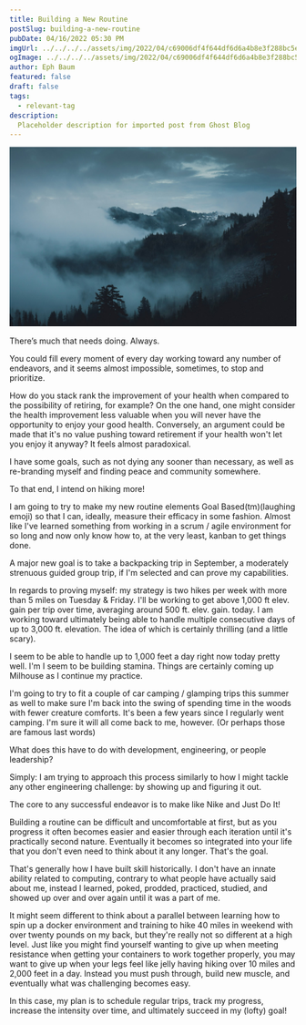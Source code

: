 ```yaml
---
title: Building a New Routine
postSlug: building-a-new-routine
pubDate: 04/16/2022 05:30 PM
imgUrl: ../../../../assets/img/2022/04/c69006df4f644df6d6a4b8e3f288bc5ef2e885d3.jpeg
ogImage: ../../../../assets/img/2022/04/c69006df4f644df6d6a4b8e3f288bc5ef2e885d3.jpeg
author: Eph Baum
featured: false
draft: false
tags:
  - relevant-tag
description:
  Placeholder description for imported post from Ghost Blog
---
```


![Featured Image](../../../../assets/img/2022/04/c69006df4f644df6d6a4b8e3f288bc5ef2e885d3.jpeg)

There’s much that needs doing. Always.

You could fill every moment of every day working toward any number of endeavors, and it seems almost impossible, sometimes, to stop and prioritize.

How do you stack rank the improvement of your health when compared to the possibility of retiring, for example? On the one hand, one might consider the health improvement less valuable when you will never have the opportunity to enjoy your good health. Conversely, an argument could be made that it's no value pushing toward retirement if your health won't let you enjoy it anyway? It feels almost paradoxical.

I have some goals, such as not dying any sooner than necessary, as well as re-branding myself and finding peace and community somewhere.

To that end, I intend on hiking more!

I am going to try to make my new routine elements Goal Based(tm)(laughing emoji) so that I can, ideally, measure their efficacy in some fashion. Almost like I've learned something from working in a scrum / agile environment for so long and now only know how to, at the very least, kanban to get things done.

A major new goal is to take a backpacking trip in September, a moderately strenuous guided group trip, if I'm selected and can prove my capabilities.

In regards to proving myself: my strategy is two hikes per week with more than 5 miles on Tuesday & Friday. I'll be working to get above 1,000 ft elev. gain per trip over time, averaging around 500 ft. elev. gain. today. I am working toward ultimately being able to handle multiple consecutive days of up to 3,000 ft. elevation. The idea of which is certainly thrilling (and a little scary).

I seem to be able to handle up to 1,000 feet a day right now today pretty well. I'm I seem to be building stamina. Things are certainly coming up Milhouse as I continue my practice.

I'm going to try to fit a couple of car camping / glamping trips this summer as well to make sure I'm back into the swing of spending time in the woods with fewer creature comforts. It's been a few years since I regularly went camping. I'm sure it will all come back to me, however. (Or perhaps those are famous last words)

What does this have to do with development, engineering, or people leadership?

Simply: I am trying to approach this process similarly to how I might tackle any other engineering challenge: by showing up and figuring it out.

The core to any successful endeavor is to make like Nike and Just Do It!

Building a routine can be difficult and uncomfortable at first, but as you progress it often becomes easier and easier through each iteration until it's practically second nature. Eventually it becomes so integrated into your life that you don't even need to think about it any longer. That's the goal.

That's generally how I have built skill historically. I don't have an innate ability related to computing, contrary to what people have actually said about me, instead I learned, poked, prodded, practiced, studied, and showed up over and over again until it was a part of me.

It might seem different to think about a parallel between learning how to spin up a docker environment and training to hike 40 miles in weekend with over twenty pounds on my back, but they're really not so different at a high level. Just like you might find yourself wanting to give up when meeting resistance when getting your containers to work together properly, you may want to give up when your legs feel like jelly having hiking over 10 miles and 2,000 feet in a day. Instead you must push through, build new muscle, and eventually what was challenging becomes easy.

In this case, my plan is to schedule regular trips, track my progress, increase the intensity over time, and ultimately succeed in my (lofty) goal!

